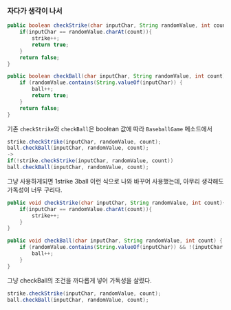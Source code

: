 ### 자다가 생각이 나서

```java
public boolean checkStrike(char inputChar, String randomValue, int count){
    if(inputChar == randomValue.charAt(count)){
        strike++;
        return true;
    }
    return false;
}
```

```java
public boolean checkBall(char inputChar, String randomValue, int count) {
    if (randomValue.contains(String.valueOf(inputChar)) {
        ball++;
        return true;
    }
    return false;
}
```

기존 `checkStrike`와 `checkBall`은 boolean 값에 따라 `BaseballGame` 메소드에서

```java
strike.checkStrike(inputChar, randomValue, count);
ball.checkBall(inputChar, randomValue, count);
->
if(!strike.checkStrike(inputChar, randomValue, count))
ball.checkBall(inputChar, randomValue, count);
```

그냥 사용하게되면 1strike 3ball 이런 식으로 나와 바꾸어 사용했는데, 아무리 생각해도 가독성이 너무 구리다.

```java
public void checkStrike(char inputChar, String randomValue, int count){
    if(inputChar == randomValue.charAt(count)){
        strike++;
    }
}
```

```java
public void checkBall(char inputChar, String randomValue, int count) {
    if (randomValue.contains(String.valueOf(inputChar)) && !(inputChar == randomValue.charAt(count))) {
        ball++;
    }
}
```

그냥 checkBall의 조건을 까다롭게 넣어 가독성을 살렸다.

```java
strike.checkStrike(inputChar, randomValue, count);
ball.checkBall(inputChar, randomValue, count);
```
